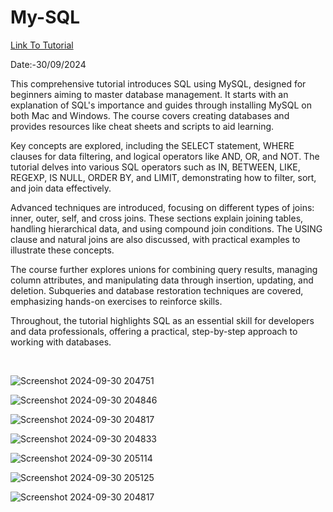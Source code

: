 # My-SQL

<a href = "https://www.youtube.com/watch?v=7S_tz1z_5bA"> Link To Tutorial </a>
<br>

Date:-30/09/2024 
<br>


This comprehensive tutorial introduces SQL using MySQL, designed for beginners aiming to master database management. It starts with an explanation of SQL's importance and guides through installing MySQL on both Mac and Windows. The course covers creating databases and provides resources like cheat sheets and scripts to aid learning.
<br>


Key concepts are explored, including the SELECT statement, WHERE clauses for data filtering, and logical operators like AND, OR, and NOT. The tutorial delves into various SQL operators such as IN, BETWEEN, LIKE, REGEXP, IS NULL, ORDER BY, and LIMIT, demonstrating how to filter, sort, and join data effectively.
<br>


Advanced techniques are introduced, focusing on different types of joins: inner, outer, self, and cross joins. These sections explain joining tables, handling hierarchical data, and using compound join conditions. The USING clause and natural joins are also discussed, with practical examples to illustrate these concepts.
<br>


The course further explores unions for combining query results, managing column attributes, and manipulating data through insertion, updating, and deletion. Subqueries and database restoration techniques are covered, emphasizing hands-on exercises to reinforce skills.
<br>


Throughout, the tutorial highlights SQL as an essential skill for developers and data professionals, offering a practical, step-by-step approach to working with databases.



<br>


![Screenshot 2024-09-30 204751](https://github.com/user-attachments/assets/f4e4e5bd-132f-4a45-9af8-c199ea257215)

![Screenshot 2024-09-30 204846](https://github.com/user-attachments/assets/452b319f-d906-403c-a0b5-a5a70579d41e)


![Screenshot 2024-09-30 204817](https://github.com/user-attachments/assets/d0786786-d942-42ca-89dc-bca06532e2a9)


![Screenshot 2024-09-30 204833](https://github.com/user-attachments/assets/8c25d4b2-aead-4b71-967b-eda0188bfde4)

![Screenshot 2024-09-30 205114](https://github.com/user-attachments/assets/29be23ca-52e3-40cd-a697-1c923418d6c3)


![Screenshot 2024-09-30 205125](https://github.com/user-attachments/assets/26daba07-8d95-4f89-bb48-c0c233040666)


![Screenshot 2024-09-30 204817](https://github.com/user-attachments/assets/561a94a3-a5da-4b72-ae3d-62ed98917ab0)
